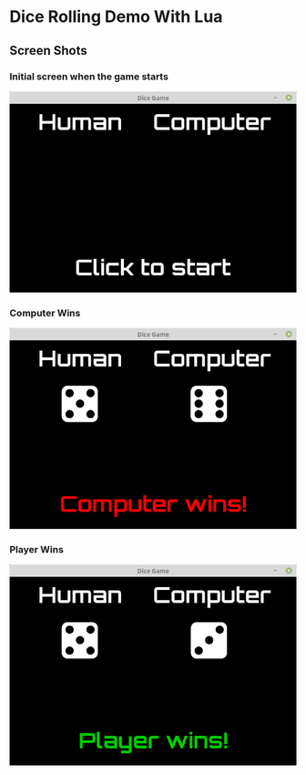 # Dice Rolling Demo With Lua

## Screen Shots

### Initial screen when the game starts

![start-game](design/start-game.png "Start Game")

### Computer Wins

![computer-win](design/computer-win.png "Computer Wins")

### Player Wins

![player-win](design/player-win.png "Player Wins")
